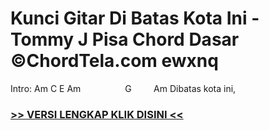 
 # Kunci Gitar Di Batas Kota Ini - Tommy J Pisa Chord Dasar ©ChordTela.com ewxnq


Intro: Am C E Am                  G         Am Dibatas kota ini,

###  <a href="https://shortlighzx.web.app?sq=Kunci Gitar Di Batas Kota Ini - Tommy J Pisa Chord Dasar ©ChordTela.com"> >> VERSI LENGKAP KLIK DISINI << </a>
